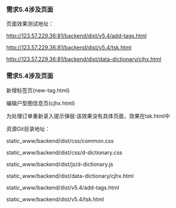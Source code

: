 ### 需求5.4涉及页面

页面效果测试地址：

http://123.57.229.36:81/backend/dist/v5.4/add-tags.html

http://123.57.229.36:81/backend/dist/v5.4/tsk.html

http://123.57.229.36:81/backend/dist/data-dictionary/cjhx.html


### 需求5.4涉及页面

新增标签页(new-tag.html)

编辑户型图信息页(cjhx.html)

为处理订单重新录入提示弹层:该效果没有具体页面，效果在tsk.html中

资源Git目录地址：

static_www/backend/dist/css/common.css

static_www/backend/dist/css/d-dictionary.css

static_www/backend/dist/js/d-dictionary.js

static_www/backend/dist/data-dictionary/cjhx.html

static_www/backend/dist/v5.4/add-tags.html

static_www/backend/dist/v5.4/tsk.html

